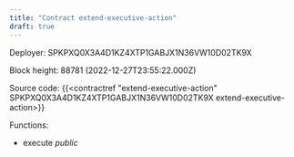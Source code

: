 ```yaml
---
title: "Contract extend-executive-action"
draft: true
---
```

Deployer: SPKPXQ0X3A4D1KZ4XTP1GABJX1N36VW10D02TK9X


 



Block height: 88781 (2022-12-27T23:55:22.000Z)

Source code: {{<contractref "extend-executive-action" SPKPXQ0X3A4D1KZ4XTP1GABJX1N36VW10D02TK9X extend-executive-action>}}

Functions:

* execute _public_
